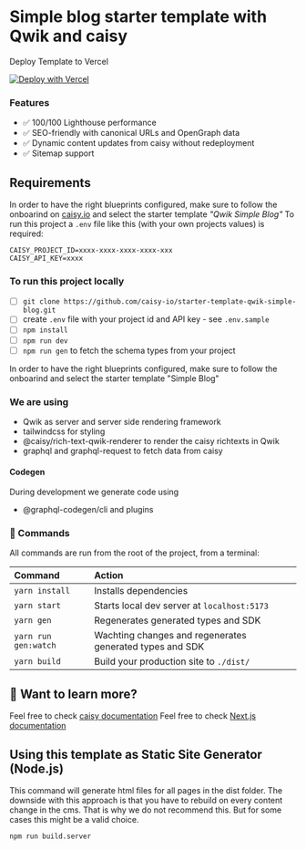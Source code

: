 # Simple blog starter template with Qwik and caisy

Deploy Template to Vercel

[![Deploy with Vercel](https://vercel.com/button)](https://vercel.com/new/clone?repository-url=https%3A%2F%2Fgithub.com%2Fcaisy-io%2Fstarter-template-qwik-simple-blog&env=CAISY_PROJECT_ID,CAISY_API_KEY&envDescription=https%3A%2F%2Fcaisy.io%2Fdeveloper%2Fdocs%2Fexamples&project-name=starter-template-qwik-simple-blog&repository-name=starter-template-qwik-simple-blog)

### Features

- ✅ 100/100 Lighthouse performance
- ✅ SEO-friendly with canonical URLs and OpenGraph data
- ✅ Dynamic content updates from caisy without redeployment
- ✅ Sitemap support

## Requirements

In order to have the right blueprints configured, make sure to follow the onboarind on [caisy.io](https://caisy.io/) and select the starter template _"Qwik Simple Blog"_
To run this project a `.env` file like this (with your own projects values) is required:

```
CAISY_PROJECT_ID=xxxx-xxxx-xxxx-xxxx-xxx
CAISY_API_KEY=xxxx
```

### To run this project locally

- [ ] `git clone https://github.com/caisy-io/starter-template-qwik-simple-blog.git`
- [ ] create `.env` file with your project id and API key - see `.env.sample`
- [ ] `npm install`
- [ ] `npm run dev`
- [ ] `npm run gen` to fetch the schema types from your project

In order to have the right blueprints configured, make sure to follow the onboarind and select the starter template "Simple Blog"

### We are using

- Qwik as server and server side rendering framework
- tailwindcss for styling
- @caisy/rich-text-qwik-renderer to render the caisy richtexts in Qwik
- graphql and graphql-request to fetch data from caisy

#### Codegen

During development we generate code using

- @graphql-codegen/cli and plugins

### 🧞 Commands

All commands are run from the root of the project, from a terminal:

| Command              | Action                                                   |
| :------------------- | :------------------------------------------------------- |
| `yarn install`       | Installs dependencies                                    |
| `yarn start`         | Starts local dev server at `localhost:5173`              |
| `yarn gen`           | Regenerates generated types and SDK                      |
| `yarn run gen:watch` | Wachting changes and regenerates generated types and SDK |
| `yarn build`         | Build your production site to `./dist/`                  |

## 👀 Want to learn more?

Feel free to check [caisy documentation](https://caisy.io/developer/docs)
Feel free to check [Next.js documentation](https://nextjs.org/docs)

## Using this template as Static Site Generator (Node.js)
This command will generate html files for all pages in the dist folder. The downside with this approach is that you have to rebuild on every content change in the cms. That is why we do not recommend this. But for some cases this might be a valid choice. 
```
npm run build.server
```
